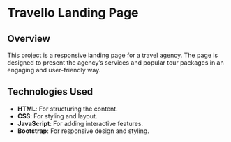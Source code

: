 # Travello Landing Page

## Overview
This project is a responsive landing page for a travel agency. The page is designed to present the agency’s services and popular tour packages in an engaging and user-friendly way.

## Technologies Used
- **HTML**: For structuring the content.
- **CSS**: For styling and layout.
- **JavaScript**: For adding interactive features.
- **Bootstrap**: For responsive design and styling.

